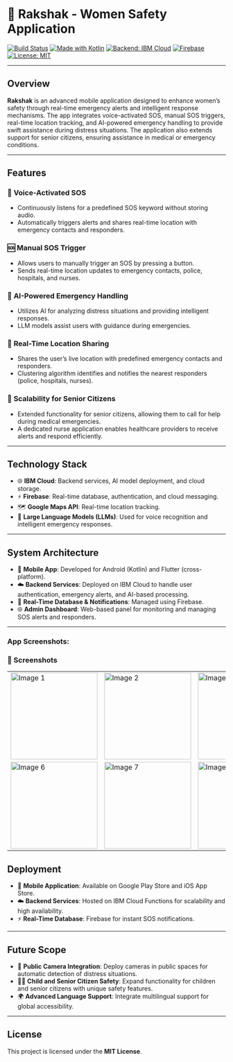 # 🚨 Rakshak - Women Safety Application

[![Build Status](https://img.shields.io/badge/build-passing-brightgreen)](https://github.com/)
[![Made with Kotlin](https://img.shields.io/badge/Made%20with-Kotlin-blueviolet)](https://kotlinlang.org/)
[![Backend: IBM Cloud](https://img.shields.io/badge/Backend-IBM%20Cloud-blue)](https://www.ibm.com/cloud)
[![Firebase](https://img.shields.io/badge/Realtime%20Database-Firebase-orange)](https://firebase.google.com/)
[![License: MIT](https://img.shields.io/badge/License-MIT-yellow.svg)](https://opensource.org/licenses/MIT)

---

## Overview

**Rakshak** is an advanced mobile application designed to enhance women’s safety through real-time emergency alerts and intelligent response mechanisms. The app integrates voice-activated SOS, manual SOS triggers, real-time location tracking, and AI-powered emergency handling to provide swift assistance during distress situations. The application also extends support for senior citizens, ensuring assistance in medical or emergency conditions.

---

## Features

### 🚨 **Voice-Activated SOS**
   - Continuously listens for a predefined SOS keyword without storing audio.
   - Automatically triggers alerts and shares real-time location with emergency contacts and responders.

### 🆘 **Manual SOS Trigger**
   - Allows users to manually trigger an SOS by pressing a button.
   - Sends real-time location updates to emergency contacts, police, hospitals, and nurses.

### 🤖 **AI-Powered Emergency Handling**
   - Utilizes AI for analyzing distress situations and providing intelligent responses.
   - LLM models assist users with guidance during emergencies.

### 📍 **Real-Time Location Sharing**
   - Shares the user’s live location with predefined emergency contacts and responders.
   - Clustering algorithm identifies and notifies the nearest responders (police, hospitals, nurses).

### 👵 **Scalability for Senior Citizens**
   - Extended functionality for senior citizens, allowing them to call for help during medical emergencies.
   - A dedicated nurse application enables healthcare providers to receive alerts and respond efficiently.

---

## Technology Stack

- 🌐 **IBM Cloud**: Backend services, AI model deployment, and cloud storage.
- ⚡ **Firebase**: Real-time database, authentication, and cloud messaging.
- 🗺️ **Google Maps API**: Real-time location tracking.
- 🧠 **Large Language Models (LLMs)**: Used for voice recognition and intelligent emergency responses.

---

## System Architecture

- 📱 **Mobile App**: Developed for Android (Kotlin) and Flutter (cross-platform).
- ☁️ **Backend Services**: Deployed on IBM Cloud to handle user authentication, emergency alerts, and AI-based processing.
- 🔔 **Real-Time Database & Notifications**: Managed using Firebase.
- 🌐 **Admin Dashboard**: Web-based panel for monitoring and managing SOS alerts and responders.

---

### App Screenshots:

<h3>📸 Screenshots</h3>

<table>
  <tr>
    <td><img src="https://github.com/user-attachments/assets/a24715f4-f58c-4d7f-b12c-bffada726f6a" alt="Image 1" width="200"/></td>
    <td><img src="https://github.com/user-attachments/assets/17ed4c05-daef-419d-b1d8-ef6b0bba69cd" alt="Image 2" width="200"/></td>
    <td><img src="https://github.com/user-attachments/assets/927885c7-28e8-4751-b6e6-2e4b1ebcd822" alt="Image 3" width="200"/></td>
    <td><img src="https://github.com/user-attachments/assets/d611309b-80d5-4371-b50c-4979636ae3ab" alt="Image 4" width="200"/></td>
    <td><img src="https://github.com/user-attachments/assets/9a431239-d5ab-4c1d-92ab-d9af9f176f60" alt="Image 5" width="200"/></td>
  </tr>
  <tr>
    <td><img src="https://github.com/user-attachments/assets/7b665fb1-20a3-46e0-a108-f5d51cefa2d9" alt="Image 6" width="200"/></td>
    <td><img src="https://github.com/user-attachments/assets/daff908c-4d28-42c3-a6d6-45d6a90bae4d" alt="Image 7" width="200"/></td>
    <td><img src="https://github.com/user-attachments/assets/a1817a96-f45c-497d-aa3b-d092fc8bb8f4" alt="Image 8" width="200"/></td>
 
  </tr>
</table>


## Deployment

- 📱 **Mobile Application**: Available on Google Play Store and iOS App Store.
- ☁️ **Backend Services**: Hosted on IBM Cloud Functions for scalability and high availability.
- ⚡ **Real-Time Database**: Firebase for instant SOS notifications.

---

## Future Scope

- 🎥 **Public Camera Integration**: Deploy cameras in public spaces for automatic detection of distress situations.
- 👶👵 **Child and Senior Citizen Safety**: Expand functionality for children and senior citizens with unique safety features.
- 🌍 **Advanced Language Support**: Integrate multilingual support for global accessibility.

---

## License

This project is licensed under the **MIT License**.
